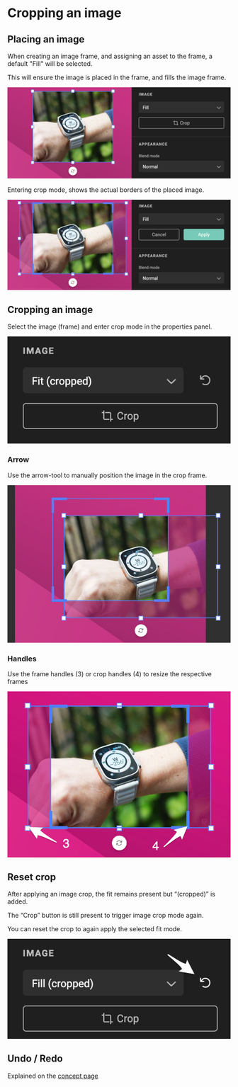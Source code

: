 # Cropping an image

## Placing an image

When creating an image frame, and assigning an asset to the frame, a default "Fill" will be selected.

This will ensure the image is placed in the frame, and fills the image frame.

![screenshot-fullwidth](fill.png)

Entering crop mode, shows the actual borders of the placed image.

![screenshot-fullwidth](fill-crop.png)

## Cropping an image

Select the image (frame) and enter crop mode in the properties panel.

![screenshot](crop-button.png)

### Arrow

Use the arrow-tool to manually position the image in the crop frame.

![screenshot-fullwidth](manual-position.png)

### Handles

Use the frame handles (3) or crop handles (4) to resize the respective frames

![screenshot-fullwidth](crophandles.png)

## Reset crop

After applying an image crop, the fit remains present but “(cropped)” is added.

The “Crop” button is still present to trigger image crop mode again. 

You can reset the crop to again apply the selected fit mode.

![screenshot](reset-crop.png)

## Undo / Redo

Explained on the [concept page](/GraFx-Studio/concepts/crop/#undo)
